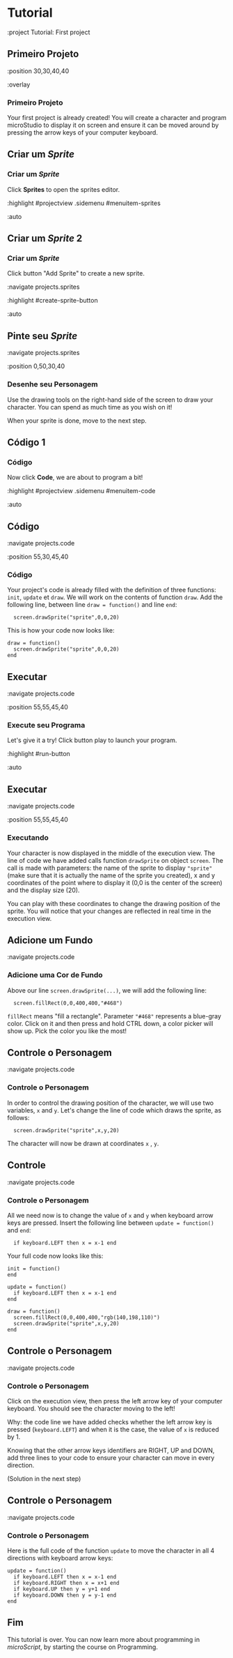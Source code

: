 # Tutorial

:project Tutorial: First project

## Primeiro Projeto

:position 30,30,40,40

:overlay

### Primeiro Projeto

Your first project is already created! You will create a character and
program microStudio to display it on screen and ensure it can be moved around
by pressing the arrow keys of your computer keyboard.


## Criar um *Sprite*

### Criar um *Sprite*

Click **Sprites** to open the sprites editor.

:highlight #projectview .sidemenu #menuitem-sprites

:auto

## Criar um *Sprite* 2

### Criar um *Sprite*

Click button "Add Sprite" to create a new sprite.

:navigate projects.sprites

:highlight #create-sprite-button

:auto

## Pinte seu *Sprite*

:navigate projects.sprites

:position 0,50,30,40

### Desenhe seu Personagem

Use the drawing tools on the right-hand side of the screen to draw your character.
You can spend as much time as you wish on it!

When your sprite is done, move to the next step.

## Código 1

### Código

Now click **Code**, we are about to program a bit!

:highlight #projectview .sidemenu #menuitem-code

:auto


## Código

:navigate projects.code

:position 55,30,45,40

### Código

Your project's code is already filled with the definition of three functions:
```init```, ```update``` et ```draw```. We will work on the contents of function
```draw```. Add the following line, between line
```draw = function()``` and line ```end```:

```
  screen.drawSprite("sprite",0,0,20)
```

This is how your code now looks like:

```
draw = function()
  screen.drawSprite("sprite",0,0,20)
end
```

## Executar

:navigate projects.code

:position 55,55,45,40

### Execute seu Programa

Let's give it a try! Click button play to launch your program.

:highlight #run-button

:auto

## Executar

:navigate projects.code

:position 55,55,45,40

### Executando

Your character is now displayed in the middle of the execution view. The line of code
we have added calls function ```drawSprite``` on object
```screen```. The call is made with parameters: the name of the sprite to display  ```"sprite"```
(make sure that it is actually the name of the sprite you created), x and y coordinates of the point
where to display it (0,0 is the center of the screen) and the display size (20).

You can play with these coordinates to change the drawing position of the sprite. You will notice
that your changes are reflected in real time in the execution view.

## Adicione um Fundo

:navigate projects.code

### Adicione uma Cor de Fundo

Above our line ```screen.drawSprite(...)```, we will add the following line:

```
  screen.fillRect(0,0,400,400,"#468")
```

```fillRect``` means "fill a rectangle". Parameter ```"#468"``` represents
a blue-gray color. Click on it and then press and hold CTRL down, a color picker will show up.
Pick the color you like the most!


## Controle o Personagem

:navigate projects.code

### Controle o Personagem

In order to control the drawing position of the character, we will use two variables, ```x``` and ```y```.
Let's change the line of code which draws the sprite, as follows:

```
  screen.drawSprite("sprite",x,y,20)
```

The character will now be drawn at coordinates ```x``` , ```y```.

## Controle

:navigate projects.code

### Controle o Personagem

All we need now is to change the value of ```x``` and ```y``` when keyboard
arrow keys are pressed. Insert the following line between
```update = function()``` and ```end```:

```
  if keyboard.LEFT then x = x-1 end
```

Your full code now looks like this:

```
init = function()
end

update = function()
  if keyboard.LEFT then x = x-1 end
end

draw = function()
  screen.fillRect(0,0,400,400,"rgb(140,198,110)")
  screen.drawSprite("sprite",x,y,20)
end
```

## Controle o Personagem

:navigate projects.code

### Controle o Personagem

Click on the execution view, then press the left arrow key of your computer keyboard.
You should see the character moving to the left!

Why: the code line we have added checks whether the left arrow key is pressed (```keyboard.LEFT```) and
when it is the case, the value of ```x``` is reduced by 1.

Knowing that the other arrow keys identifiers are RIGHT, UP and DOWN, add three lines to your code
to ensure your character can move in every direction.

(Solution in the next step)

## Controle o Personagem

:navigate projects.code

### Controle o Personagem

Here is the full code of the function  ```update``` to move the character in all 4 directions with
keyboard arrow keys:

```
update = function()
  if keyboard.LEFT then x = x-1 end
  if keyboard.RIGHT then x = x+1 end
  if keyboard.UP then y = y+1 end
  if keyboard.DOWN then y = y-1 end
end
```

## Fim

This tutorial is over. You can now learn more about programming in *microScript*, by
starting the course on Programming.
